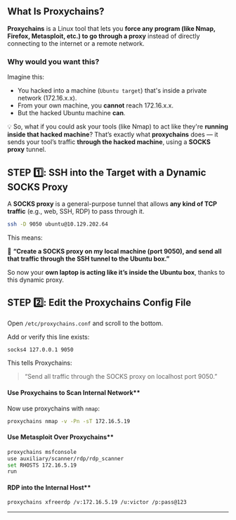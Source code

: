 
## What Is Proxychains?

**Proxychains** is a Linux tool that lets you **force any program (like Nmap, Firefox, Metasploit, etc.) to go through a proxy** instead of directly connecting to the internet or a remote network.
### Why would you want this?
Imagine this:
- You hacked into a machine (`Ubuntu target`) that's inside a private network (172.16.x.x).
- From your own machine, you **cannot** reach 172.16.x.x.
- But the hacked Ubuntu machine **can**.

💡 So, what if you could ask your tools (like Nmap) to act like they're **running inside that hacked machine**?
That’s exactly what **proxychains** does — it sends your tool’s traffic **through the hacked machine**, using a **SOCKS proxy** tunnel.

## **STEP 1️⃣: SSH into the Target with a Dynamic SOCKS Proxy**

A **SOCKS proxy** is a general-purpose tunnel that allows **any kind of TCP traffic** (e.g., web, SSH, RDP) to pass through it.
```bash
ssh -D 9050 ubuntu@10.129.202.64
```

This means:

🧠 **“Create a SOCKS proxy on my local machine (port 9050), and send all that traffic through the SSH tunnel to the Ubuntu box.”**

So now your **own laptop is acting like it’s inside the Ubuntu box**, thanks to this dynamic proxy.

## **STEP 2️⃣: Edit the Proxychains Config File**

Open `/etc/proxychains.conf` and scroll to the bottom.

Add or verify this line exists:
```bash
socks4 127.0.0.1 9050
```
This tells Proxychains:

> “Send all traffic through the SOCKS proxy on localhost port 9050.”

#### Use Proxychains to Scan Internal Network**

Now use proxychains with `nmap`:
```bash
proxychains nmap -v -Pn -sT 172.16.5.19
```

#### Use Metasploit Over Proxychains**
```bash
proxychains msfconsole
use auxiliary/scanner/rdp/rdp_scanner
set RHOSTS 172.16.5.19
run
```

#### RDP into the Internal Host**
```bash
proxychains xfreerdp /v:172.16.5.19 /u:victor /p:pass@123
```

___
